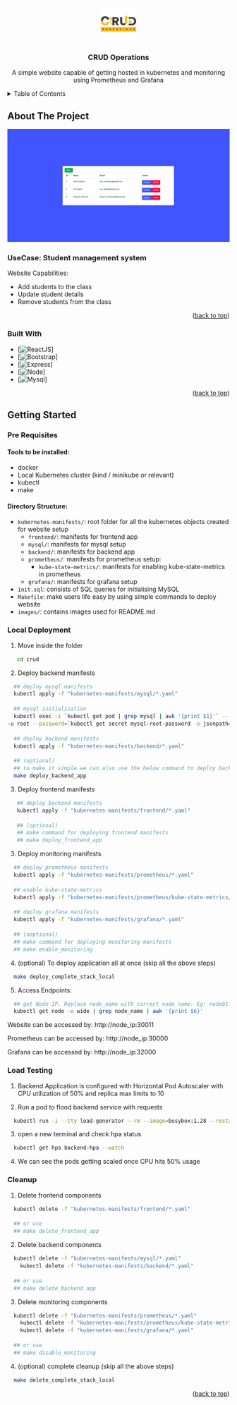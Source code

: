 <a name="readme-top"></a>

<!-- PROJECT LOGO -->
<br />
<div align="center">
  <a href="https://github.com/othneildrew/Best-README-Template">
    <img src="images/logo.png" alt="Logo" width="80" height="80">
  </a>

  <h3 align="center">CRUD Operations</h3>

  <p align="center">
    A simple website capable of getting hosted in kubernetes and monitoring using Prometheus and Grafana
    <br />
  </p>
</div>



<!-- TABLE OF CONTENTS -->
<details>
  <summary>Table of Contents</summary>
  <ol>
    <li>
      <a href="#about-the-project">About The Project</a>
      <ul>
        <li><a href="#built-with">Built With</a></li>
      </ul>
    </li>
    <li>
      <a href="#getting-started">Getting Started</a>
      <ul>
        <li><a href="#prerequisites">Pre Requisites</a></li>
        <li><a href="#local-deployment">Local Deployment</a></li>
        <li><a href="#load-testing">Load Testing</a></li>
        <li><a href="#cleanup">Cleanup</a></li>
      </ul>
    </li>
  </ol>
</details>



<!-- ABOUT THE PROJECT -->
## About The Project

[![Product Name Screen Shot][product-screenshot]](https://example.com)

### UseCase: Student management system

Website Capabilities:
* Add students to the class
* Update student details
* Remove students from the class

<p align="right">(<a href="#readme-top">back to top</a>)</p>



### Built With

* [![ReactJS][React-url]]
* [![Bootstrap][Bootstrap-url]]
* [![Express][Express-url]]
* [![Node][Node-url]]
* [![Mysql][mysql-url]]

<p align="right">(<a href="#readme-top">back to top</a>)</p>



<!-- GETTING STARTED -->
## Getting Started

### Pre Requisites

#### Tools to be installed:

* docker
* Local Kubernetes cluster (kind / minikube or relevant)  
* kubectl
* make

#### Directory Structure:

* `kubernetes-manifests/`: root folder for all the kubernetes objects created for website setup
    * `frontend/`: manifests for frontend app
    * `mysql/`: manifests for mysql setup
    * `backend/`: manifests for backend app
    * `prometheus/`: manifests for prometheus setup:
        * `kube-state-metrics/`: manifests for enabling kube-state-metrics in prometheus
    * `grafana/`: manifests for grafana setup
* `init.sql`: consists of SQL queries for initialising MySQL
* `Makefile`: make users life easy by using simple commands to deploy website
* `images/`: contains images used for README.md

### Local Deployment

1. Move inside the folder
```sh
   cd crud
```
2. Deploy backend manifests
```sh
  ## deploy mysql manifests
  kubectl apply -f "kubernetes-manifests/mysql/*.yaml"

  ## mysql initialisation
  kubectl exec -i `kubectl get pod | grep mysql | awk '{print $1}'` -- mysql -h localhost \
-u root --password=`kubectl get secret mysql-root-password -o jsonpath='{.data.secretKey}' | base64 -d` < init.sql

  ## deploy backend manifests
  kubectl apply -f "kubernetes-manifests/backend/*.yaml"
  
  ## (optional)
  ## to make it simple we can also use the below command to deploy backend setup all at once
  make deploy_backend_app
```

3. Deploy frontend manifests
```sh
   ## deploy backend manifests
   kubectl apply -f "kubernetes-manifests/frontend/*.yaml"
   
   ## (optional)
   ## make command for deploying frontend manifests
   ## make deploy_frontend_app
```

3. Deploy monitoring manifests
```sh
  ## deploy prometheus manifests
  kubectl apply -f "kubernetes-manifests/prometheus/*.yaml"

  ## enable kube-state-metrics
  kubectl apply -f "kubernetes-manifests/prometheus/kube-state-metrics/*.yaml"

  ## deploy grafana manifests
  kubectl apply -f "kubernetes-manifests/grafana/*.yaml"
   
  ## (ooptional) 
  ## make command for deploying monitoring manifests
  ## make enable_monitoring
```

4. (optional) To deploy application all at once (skip all the above steps)
```sh
  make deploy_complete_stack_local
```

5. Access Endpoints:
```sh
  ## get Node IP. Replace node_name with correct node name. Eg: node01
  kubectl get node -o wide | grep node_name | awk '{print $6}'
```
  Website can be accessed by: http://node_ip:30011

  Prometheus can be accessed by: http://node_ip:30000

  Grafana can be accessed by: http://node_ip:32000

### Load Testing

1. Backend Application is configured with Horizontal Pod Autoscaler with CPU utilization of 50% and replica max limits to 10

2. Run a pod to flood backend service with requests
```sh
  kubectl run -i --tty load-generator --rm --image=busybox:1.28 --restart=Never -- /bin/sh -c "while sleep 0.01; do wget -q -O- http://backend:3000; done"
```

3. open a new terminal and check hpa status
```sh
  kubectl get hpa backend-hpa --watch
```

4. We can see the pods getting scaled once CPU hits 50% usage

### Cleanup

1. Delete frontend components
```sh
  kubectl delete -f "kubernetes-manifests/frontend/*.yaml"

  ## or use
  ## make delete_frontend_app
```

2. Delete backend components
```sh
  kubectl delete -f "kubernetes-manifests/mysql/*.yaml"
	kubectl delete -f "kubernetes-manifests/backend/*.yaml"

  ## or use
  ## make delete_backend_app
```

3. Delete monitoring components
```sh
  kubectl delete -f "kubernetes-manifests/prometheus/*.yaml"
	kubectl delete -f "kubernetes-manifests/prometheus/kube-state-metrics/*.yaml"
	kubectl delete -f "kubernetes-manifests/grafana/*.yaml"

  ## or use
  ## make disable_monitoring
```
4. (optional) complete cleanup (skip all the above steps)
```sh
  make delete_complete_stack_local
```

<p align="right">(<a href="#readme-top">back to top</a>)</p>


<!-- MARKDOWN LINKS & IMAGES -->
<!-- https://www.markdownguide.org/basic-syntax/#reference-style-links -->
[product-screenshot]: images/app.png
[React-url]: https://reactjs.org/
[Bootstrap-url]: https://getbootstrap.com
[Express-url]: https://expressjs.com/
[Node-url]: https://nodejs.org/en/
[mysql-url]: https://www.mysql.com/

